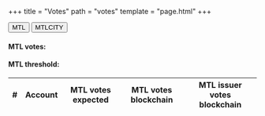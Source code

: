 +++
title = "Votes"
path = "votes"
template = "page.html"
+++
<script src="../js/global.js" defer></script>
<script src="../js/delegate.js" defer></script>
<script src="../js/shareholders.js" defer></script>
<script src="../js/votes.js" defer></script>

<div class="tab-bar">
  <button class="tab-bar-item btn" onclick="openTab('MTL')">MTL</button>
  <button class="tab-bar-item btn" onclick="openTab('MTLCITY')">MTLCITY</button>
</div>

<div id="MTL" class="tab">
  <h4>MTL votes: <span id="mtl_votes_total"></span></h4>
  <h4>MTL threshold: <span id="mtl_votes_threshold"></span></h4>

  <table id="votes-table-mtl" class="display">
    <thead>
      <tr>
        <th>#</th>
        <th>Account</th>
        <th>MTL votes expected</th>
        <th>MTL votes blockchain</th>
        <th>MTL issuer votes blockchain</th>
      </tr>
    </thead>
    <tbody>
  </table>

</div>

<div id="MTLCITY" class="tab" style="display:none">
  <h4>MTLCITY votes: <span id="mtl_city_votes_total"></span></h4>
  <h4>MTLCITY threshold: <span id="mtl_city_votes_threshold"></span></h4>

  <table id="votes-table-city" class="display">
    <thead>
      <tr>
        <th>#</th>
        <th>Account</th>
        <th>MTLCITY votes expected</th>
        <th>MTLCITY votes blockchain</th>
      </tr>
    </thead>
    <tbody>
  </table>

</div>


<!-- <label for="votes-memo">Memo: </label>
<input type="text" id="votes-memo" name="votes-memo"/>
<button id="dividend-gen" class="btn success">Generate transaction</button>
<button id="view-laboratory" class="btn success">View in laboratory</button>

<div id="tx-error"></div>
<div id="votes-tx"></div> -->


<script>
  window.onload = function(){ drawVotes(); };
</script>
